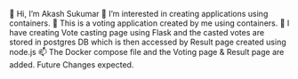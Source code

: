 👋 Hi, I’m Akash Sukumar
👀 I’m interested in creating applications using containers.
🌱 This is a voting application created by me using containers.
💞️ I have creating Vote casting page using Flask and the casted votes are stored in postgres DB which is then accessed by Result page created using node.js
📫 The Docker compose file and the Voting page & Result page are added.
Future Changes expected.
